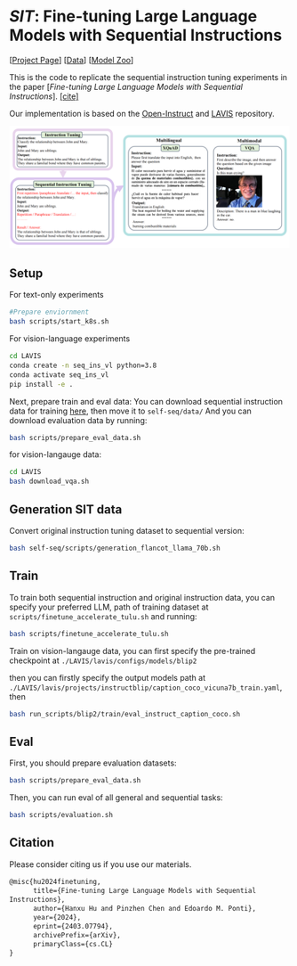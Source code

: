 # *SIT*: Fine-tuning Large Language Models with Sequential Instructions


 [[Project Page](https://seqit.github.io/)] [[Data](https://huggingface.co/EdinburghNLP/SeqIns)] [[Model Zoo](https://huggingface.co/HanxuHU/sit_all_models)]

This is the code to replicate the sequential instruction tuning experiments in the paper [*Fine-tuning Large Language Models with Sequential Instructions*]. [[cite]](#citation)

Our implementation is based on the [Open-Instruct](https://github.com/allenai/open-instruct) and [LAVIS](https://github.com/salesforce/LAVIS/tree/main) repository.

![SIT](mainfigure_seq.jpg)

## Setup

For text-only experiments 
```bash
#Prepare enviornment
bash scripts/start_k8s.sh
```

For vision-language experiments
```bash
cd LAVIS
conda create -n seq_ins_vl python=3.8
conda activate seq_ins_vl
pip install -e .
```

Next, prepare train and eval data:
You can download sequential instruction data for training [here](https://huggingface.co/datasets/EdinburghNLP/SeqIns), then move it to `self-seq/data/`
And you can download evaluation data by running:
```bash
bash scripts/prepare_eval_data.sh
```
for vision-langauge data:
```bash
cd LAVIS
bash download_vqa.sh
```
## Generation SIT data
Convert original instruction tuning dataset to sequential version:

```bash
bash self-seq/scripts/generation_flancot_llama_70b.sh
```

## Train
To train both sequential instruction and original instruction data, you can specify your preferred LLM, path of training dataset at `scripts/finetune_accelerate_tulu.sh` and running:
```bash
bash scripts/finetune_accelerate_tulu.sh
```

Train on vision-langauge data, you can first specify the pre-trained checkpoint at `./LAVIS/lavis/configs/models/blip2`

then you can firstly specify the output models path at `./LAVIS/lavis/projects/instructblip/caption_coco_vicuna7b_train.yaml`, then 
```bash
bash run_scripts/blip2/train/eval_instruct_caption_coco.sh
```
## Eval
First, you should prepare evaluation datasets:

```bash
bash scripts/prepare_eval_data.sh
```

Then, you can run eval of all general and sequential tasks:

```bash
bash scripts/evaluation.sh
```


## Citation
Please consider citing us if you use our materials.
```
@misc{hu2024finetuning,
      title={Fine-tuning Large Language Models with Sequential Instructions}, 
      author={Hanxu Hu and Pinzhen Chen and Edoardo M. Ponti},
      year={2024},
      eprint={2403.07794},
      archivePrefix={arXiv},
      primaryClass={cs.CL}
}
```


